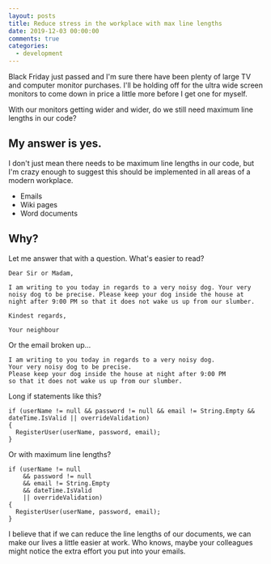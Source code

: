 ```yaml
---
layout: posts
title: Reduce stress in the workplace with max line lengths
date: 2019-12-03 00:00:00
comments: true
categories:
  - development
---
```


Black Friday just passed and I'm sure there have been plenty of large TV and computer monitor purchases. I'll be holding off for the ultra wide screen monitors to come down in price a little more before I get one for myself.&nbsp;

With our monitors getting wider and wider, do we still need maximum line lengths in our code?&nbsp;

## My answer is yes.

I don't just mean there needs to be maximum line lengths in our code, but I'm crazy enough to suggest this should be implemented in all areas of a modern workplace.&nbsp;

* Emails
* Wiki pages
* Word documents

## Why?

Let me answer that with a question. What's easier to read?

~~~
Dear Sir or Madam,

I am writing to you today in regards to a very noisy dog. Your very noisy dog to be precise. Please keep your dog inside the house at night after 9:00 PM so that it does not wake us up from our slumber.

Kindest regards,

Your neighbour
~~~

Or the email broken up…

~~~
I am writing to you today in regards to a very noisy dog.
Your very noisy dog to be precise.
Please keep your dog inside the house at night after 9:00 PM
so that it does not wake us up from our slumber.
~~~

Long if statements like this?

~~~
if (userName != null && password != null && email != String.Empty && dateTime.IsValid || overrideValidation)
{
  RegisterUser(userName, password, email);
}
~~~

Or with maximum line lengths?

~~~
if (userName != null
    && password != null
    && email != String.Empty
    && dateTime.IsValid
    || overrideValidation)
{
  RegisterUser(userName, password, email);
}
~~~

I believe that if we can reduce the line lengths of our documents, we can make our lives a little easier at work. Who knows, maybe your colleagues might notice the extra effort you put into your emails.